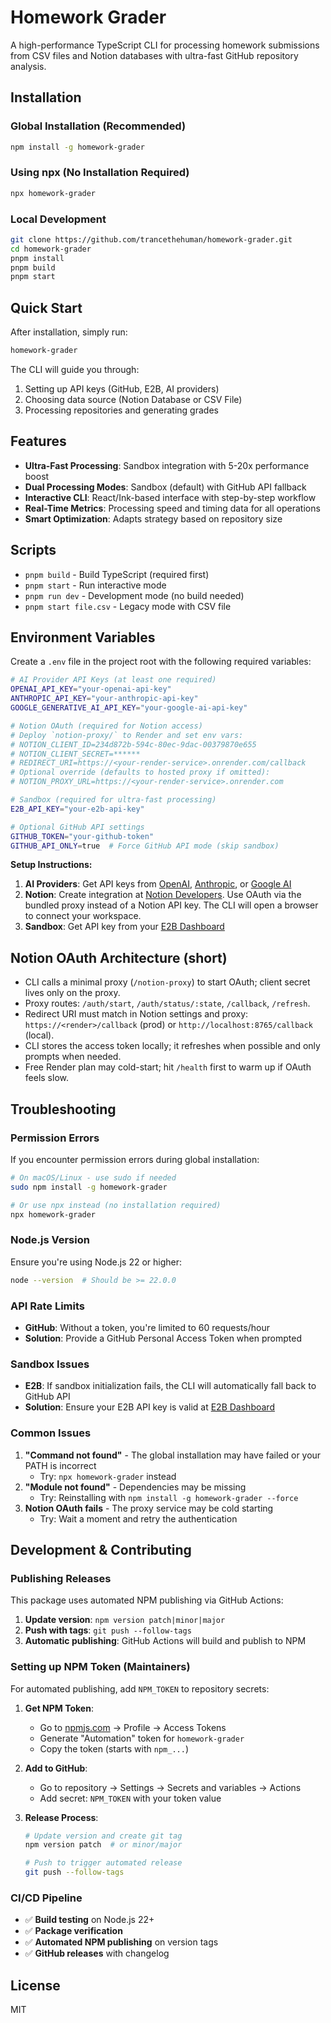 # Homework Grader

A high-performance TypeScript CLI for processing homework submissions from CSV files and Notion databases with ultra-fast GitHub repository analysis.

## Installation

### Global Installation (Recommended)

```bash
npm install -g homework-grader
```

### Using npx (No Installation Required)

```bash
npx homework-grader
```

### Local Development

```bash
git clone https://github.com/trancethehuman/homework-grader.git
cd homework-grader
pnpm install
pnpm build
pnpm start
```

## Quick Start

After installation, simply run:

```bash
homework-grader
```

The CLI will guide you through:
1. Setting up API keys (GitHub, E2B, AI providers)
2. Choosing data source (Notion Database or CSV File) 
3. Processing repositories and generating grades

## Features

- **Ultra-Fast Processing**: Sandbox integration with 5-20x performance boost
- **Dual Processing Modes**: Sandbox (default) with GitHub API fallback
- **Interactive CLI**: React/Ink-based interface with step-by-step workflow
- **Real-Time Metrics**: Processing speed and timing data for all operations
- **Smart Optimization**: Adapts strategy based on repository size

## Scripts

- `pnpm build` - Build TypeScript (required first)
- `pnpm start` - Run interactive mode
- `pnpm run dev` - Development mode (no build needed)
- `pnpm start file.csv` - Legacy mode with CSV file

## Environment Variables

Create a `.env` file in the project root with the following required variables:

```bash
# AI Provider API Keys (at least one required)
OPENAI_API_KEY="your-openai-api-key"
ANTHROPIC_API_KEY="your-anthropic-api-key"
GOOGLE_GENERATIVE_AI_API_KEY="your-google-ai-api-key"

# Notion OAuth (required for Notion access)
# Deploy `notion-proxy/` to Render and set env vars:
# NOTION_CLIENT_ID=234d872b-594c-80ec-9dac-00379870e655
# NOTION_CLIENT_SECRET=******
# REDIRECT_URI=https://<your-render-service>.onrender.com/callback
# Optional override (defaults to hosted proxy if omitted):
# NOTION_PROXY_URL=https://<your-render-service>.onrender.com

# Sandbox (required for ultra-fast processing)
E2B_API_KEY="your-e2b-api-key"

# Optional GitHub API settings
GITHUB_TOKEN="your-github-token"
GITHUB_API_ONLY=true  # Force GitHub API mode (skip sandbox)
```

**Setup Instructions:**

1. **AI Providers**: Get API keys from [OpenAI](https://platform.openai.com/api-keys), [Anthropic](https://console.anthropic.com/), or [Google AI](https://makersuite.google.com/app/apikey)
2. **Notion**: Create integration at [Notion Developers](https://www.notion.so/my-integrations). Use OAuth via the bundled proxy instead of a Notion API key. The CLI will open a browser to connect your workspace.
3. **Sandbox**: Get API key from your [E2B Dashboard](https://e2b.dev/)

## Notion OAuth Architecture (short)

- CLI calls a minimal proxy (`/notion-proxy`) to start OAuth; client secret lives only on the proxy.
- Proxy routes: `/auth/start`, `/auth/status/:state`, `/callback`, `/refresh`.
- Redirect URI must match in Notion settings and proxy: `https://<render>/callback` (prod) or `http://localhost:8765/callback` (local).
- CLI stores the access token locally; it refreshes when possible and only prompts when needed.
- Free Render plan may cold-start; hit `/health` first to warm up if OAuth feels slow.

## Troubleshooting

### Permission Errors
If you encounter permission errors during global installation:
```bash
# On macOS/Linux - use sudo if needed
sudo npm install -g homework-grader

# Or use npx instead (no installation required)
npx homework-grader
```

### Node.js Version
Ensure you're using Node.js 22 or higher:
```bash
node --version  # Should be >= 22.0.0
```

### API Rate Limits
- **GitHub**: Without a token, you're limited to 60 requests/hour
- **Solution**: Provide a GitHub Personal Access Token when prompted

### Sandbox Issues
- **E2B**: If sandbox initialization fails, the CLI will automatically fall back to GitHub API
- **Solution**: Ensure your E2B API key is valid at [E2B Dashboard](https://e2b.dev/)

### Common Issues
1. **"Command not found"** - The global installation may have failed or your PATH is incorrect
   - Try: `npx homework-grader` instead
2. **"Module not found"** - Dependencies may be missing 
   - Try: Reinstalling with `npm install -g homework-grader --force`
3. **Notion OAuth fails** - The proxy service may be cold starting
   - Try: Wait a moment and retry the authentication

## Development & Contributing

### Publishing Releases

This package uses automated NPM publishing via GitHub Actions:

1. **Update version**: `npm version patch|minor|major`
2. **Push with tags**: `git push --follow-tags`
3. **Automatic publishing**: GitHub Actions will build and publish to NPM

### Setting up NPM Token (Maintainers)

For automated publishing, add `NPM_TOKEN` to repository secrets:

1. **Get NPM Token**:
   - Go to [npmjs.com](https://www.npmjs.com) → Profile → Access Tokens
   - Generate "Automation" token for `homework-grader`
   - Copy the token (starts with `npm_...`)

2. **Add to GitHub**:
   - Go to repository → Settings → Secrets and variables → Actions
   - Add secret: `NPM_TOKEN` with your token value

3. **Release Process**:
   ```bash
   # Update version and create git tag
   npm version patch  # or minor/major
   
   # Push to trigger automated release
   git push --follow-tags
   ```

### CI/CD Pipeline

- ✅ **Build testing** on Node.js 22+
- ✅ **Package verification** 
- ✅ **Automated NPM publishing** on version tags
- ✅ **GitHub releases** with changelog

## License

MIT
